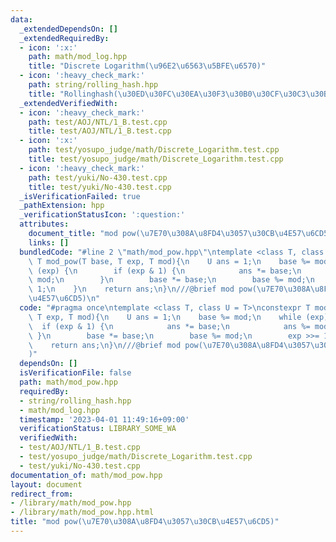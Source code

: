 ```yaml
---
data:
  _extendedDependsOn: []
  _extendedRequiredBy:
  - icon: ':x:'
    path: math/mod_log.hpp
    title: "Discrete Logarithm(\u96E2\u6563\u5BFE\u6570)"
  - icon: ':heavy_check_mark:'
    path: string/rolling_hash.hpp
    title: "Rollinghash(\u30ED\u30FC\u30EA\u30F3\u30B0\u30CF\u30C3\u30B7\u30E5)"
  _extendedVerifiedWith:
  - icon: ':heavy_check_mark:'
    path: test/AOJ/NTL/1_B.test.cpp
    title: test/AOJ/NTL/1_B.test.cpp
  - icon: ':x:'
    path: test/yosupo_judge/math/Discrete_Logarithm.test.cpp
    title: test/yosupo_judge/math/Discrete_Logarithm.test.cpp
  - icon: ':heavy_check_mark:'
    path: test/yuki/No-430.test.cpp
    title: test/yuki/No-430.test.cpp
  _isVerificationFailed: true
  _pathExtension: hpp
  _verificationStatusIcon: ':question:'
  attributes:
    document_title: "mod pow(\u7E70\u308A\u8FD4\u3057\u30CB\u4E57\u6CD5)"
    links: []
  bundledCode: "#line 2 \"math/mod_pow.hpp\"\ntemplate <class T, class U = T>\nconstexpr\
    \ T mod_pow(T base, T exp, T mod){\n    U ans = 1;\n    base %= mod;\n    while\
    \ (exp) {\n        if (exp & 1) {\n            ans *= base;\n            ans %=\
    \ mod;\n        }\n        base *= base;\n        base %= mod;\n        exp >>=\
    \ 1;\n    }\n    return ans;\n}\n///@brief mod pow(\u7E70\u308A\u8FD4\u3057\u30CB\
    \u4E57\u6CD5)\n"
  code: "#pragma once\ntemplate <class T, class U = T>\nconstexpr T mod_pow(T base,\
    \ T exp, T mod){\n    U ans = 1;\n    base %= mod;\n    while (exp) {\n      \
    \  if (exp & 1) {\n            ans *= base;\n            ans %= mod;\n       \
    \ }\n        base *= base;\n        base %= mod;\n        exp >>= 1;\n    }\n\
    \    return ans;\n}\n///@brief mod pow(\u7E70\u308A\u8FD4\u3057\u30CB\u4E57\u6CD5\
    )"
  dependsOn: []
  isVerificationFile: false
  path: math/mod_pow.hpp
  requiredBy:
  - string/rolling_hash.hpp
  - math/mod_log.hpp
  timestamp: '2023-04-01 11:49:16+09:00'
  verificationStatus: LIBRARY_SOME_WA
  verifiedWith:
  - test/AOJ/NTL/1_B.test.cpp
  - test/yosupo_judge/math/Discrete_Logarithm.test.cpp
  - test/yuki/No-430.test.cpp
documentation_of: math/mod_pow.hpp
layout: document
redirect_from:
- /library/math/mod_pow.hpp
- /library/math/mod_pow.hpp.html
title: "mod pow(\u7E70\u308A\u8FD4\u3057\u30CB\u4E57\u6CD5)"
---
```

